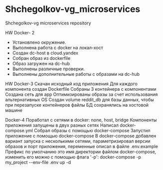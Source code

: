# Shchegolkov-vg_microservices
Shchegolkov-vg microservices repository


HW Docker- 2

* Установлено окружение.
* Выполнена работа с docker на локал-хост
* Создан dc-host в cloud.yandex
* Собран образ из dockerfile
* Образ загружен на dc-hub
* Выполнены различные проверки.
* Выполнены дополнительные работы с образами на dc-hub

HW Docker-3
Скачан исходный код приложения
Для каждого компонента создан Dockerfile
Собраны 3 контейнера с компонентами
Создана сеть для app
Оптимизированы образы за счет использования альтернативных OS
Создан volume reddit_db для базы данных, чтобы при перезапуске контейнеров файлы БД сохранялись на хостовой машине



Docker-4
Поработал с сетями в docker: none, host, bridge
Компоненты приложения запущены в двух разных сетях
Написал docker-compose.yml
Собрал образы с помощью docker-compose
Запустил приложение с помощью docker-compose
В docker-compose добавлен вариант запуска с несколькими сетями, параметризировал версии образов и порт приложения, переменные описал в файле .env.example
Префикс по умолчанию это имя директории файлом docker-compose, изменить его можно с помощью флага '-p':
docker-compose -p my_project --env-file .env up -d
